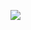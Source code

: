 [![](https://mermaid.ink/img/pako:eNptVNtO20AQ_ZXV9iWRQuRLLsQPoBZa1FaVIlpRqTEPVmKDpcRGwVFLk0gEpEYVVfPSJ6SWL6hkcoGUgPmF2T_q7K7jmgo_JDuzZ-acudhdWvcbNjWo0_Q_1vetdkDebRLTMz2Cz9Ma_ISQDSGEBUQEpuwYZmzABjDHUwRjuIH5LllZWSPPMnCBnilMIGIn8V1oEOGdcBsj5uyEfSNsQPBOom6zIjrIwC-4IwgJ4VrCkRcD0MYTkp6sS6SbgR8QZqW-QLrUDMpESOx1VeHeiC00ls8a2TG9ja4o6hTLknpiMSGnnyHZJKku5PeYRtyPOQWXTOAOwWhHcM-B2JCzviTb4Mw9tUc2a3DOTuE-TXHMQ6ewYCMJhluRdy6IvuD_PJEie7qdTqr1yPMa1j7DPFdSGWpAzUhzA7OEIs49J0LwgBMQuORHLG7KTh-2_xEivUde1OCCd_-RjmDtaaEyMJ7bAmFDuGNnWBlCrnHmXFsozBQPtiXC8K98xGz0cAbLMlLiMkIM360IKZLapyjtjyhwjLwjPpWZcC7Y93gTtkWCrdTA8XLARuvxuLbE_Wu5UmS5Ihk452Jw6nCZjvq3BkOpIZvO8mq5hNx6L9-GMW9ysvf_K87ysOoj4kS-l4kqsbWcqCqMqppmIlWtBr_FMCf8FU36yLvBV_Ra9PIK7ShVERe0K7OSw-CoaZMd4rjNpvFEd_QH_qoWXziOVlAUvKM52rLbLctt4Hejy8EmDfbtlm1SA48N27E6zcCkptdHqNUJ_LdHXp0aQbtj52jnoGEF9qZr7bWtFjUcq3mI3gPL--D7rSUITWp06Sdq6KVKfrWIv2WtqJY1pZijR9QoFvK6XlotKAVNVdWK2s_RzyJcyZf0SlkvKqVCUdHUiq7nqN1wA7_9Rn7n6r7nuHu0_xe1Cnp9?type=png)](https://mermaid.live/edit#pako:eNptVNtO20AQ_ZXV9iWRQuRLLsQPoBZa1FaVIlpRqTEPVmKDpcRGwVFLk0gEpEYVVfPSJ6SWL6hkcoGUgPmF2T_q7K7jmgo_JDuzZ-acudhdWvcbNjWo0_Q_1vetdkDebRLTMz2Cz9Ma_ISQDSGEBUQEpuwYZmzABjDHUwRjuIH5LllZWSPPMnCBnilMIGIn8V1oEOGdcBsj5uyEfSNsQPBOom6zIjrIwC-4IwgJ4VrCkRcD0MYTkp6sS6SbgR8QZqW-QLrUDMpESOx1VeHeiC00ls8a2TG9ja4o6hTLknpiMSGnnyHZJKku5PeYRtyPOQWXTOAOwWhHcM-B2JCzviTb4Mw9tUc2a3DOTuE-TXHMQ6ewYCMJhluRdy6IvuD_PJEie7qdTqr1yPMa1j7DPFdSGWpAzUhzA7OEIs49J0LwgBMQuORHLG7KTh-2_xEivUde1OCCd_-RjmDtaaEyMJ7bAmFDuGNnWBlCrnHmXFsozBQPtiXC8K98xGz0cAbLMlLiMkIM360IKZLapyjtjyhwjLwjPpWZcC7Y93gTtkWCrdTA8XLARuvxuLbE_Wu5UmS5Ihk452Jw6nCZjvq3BkOpIZvO8mq5hNx6L9-GMW9ysvf_K87ysOoj4kS-l4kqsbWcqCqMqppmIlWtBr_FMCf8FU36yLvBV_Ra9PIK7ShVERe0K7OSw-CoaZMd4rjNpvFEd_QH_qoWXziOVlAUvKM52rLbLctt4Hejy8EmDfbtlm1SA48N27E6zcCkptdHqNUJ_LdHXp0aQbtj52jnoGEF9qZr7bWtFjUcq3mI3gPL--D7rSUITWp06Sdq6KVKfrWIv2WtqJY1pZijR9QoFvK6XlotKAVNVdWK2s_RzyJcyZf0SlkvKqVCUdHUiq7nqN1wA7_9Rn7n6r7nuHu0_xe1Cnp9)
